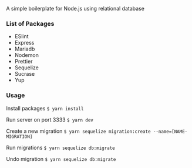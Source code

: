A simple boilerplate for Node.js using relational database

### List of Packages

-   ESlint
-   Express
-   Mariadb
-   Nodemon
-   Prettier
-   Sequelize
-   Sucrase
-   Yup

### Usage

Install packages
`$ yarn install`

Run server on port 3333
`$ yarn dev`

Create a new migration
`$ yarn sequelize migration:create --name=[NAME-MIGRATION]`

Run migrations
`$ yarn sequelize db:migrate`

Undo migration
`$ yarn sequelize db:migrate`
